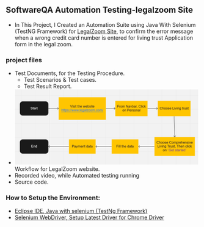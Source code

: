 ## SoftwareQA Automation Testing-legalzoom Site

* In This Project, I Created an Automation Suite using Java With Selenium (TestNG Framework) for <a href='https://www.legalzoom.com/'>LegalZoom Site</a>, to confirm the error message when a wrong credit card number is entered for living trust Application form in the legal zoom.

### project files
* Test Documents, for the Testing Procedure.
    * Test Scenarios & Test cases.
    * Test Result Report.
* <img src="./img/Workflow.png">Workflow for LegalZoom website.</img>
* Recorded video, while Automated testing running
* Source code.

### How to Setup the Environment:
* <a href='https://docs.google.com/document/d/1r0QXGeFffB4Qrr8OxcUTBpUevC5CVmq7oq5MjoIgTwI/edit?usp=sharing'> Eclipse IDE, Java with selenium (TestNg Framework)</a>
* <a href='https://docs.google.com/document/d/16XfJ2DJBeHoDWEAFgU5-OV6G7vo1xvSuMK5HMX9SwlY/edit?usp=sharing'> Selenium WebDriver, Setup Latest Driver for Chrome Driver</a>
